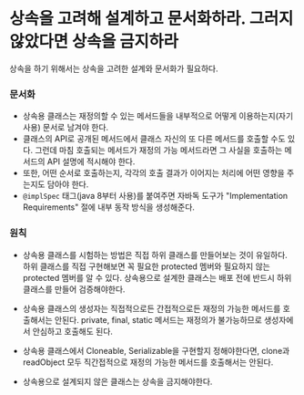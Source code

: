 # 상속을 고려해 설계하고 문서화하라. 그러지 않았다면 상속을 금지하라

상속을 하기 위해서는 상속을 고려한 설계와 문서화가 필요하다.

### 문서화

- 상속용 클래스는 재정의할 수 있는 메서드들을 내부적으로 어떻게 이용하는지(자기사용) 문서로 남겨야 한다.
- 클래스의 API로 공개된 메서드에서 클래스 자신의 또 다른 메서드를 호출할 수도 있다. 그런데 마침 호출되는 메서드가 재정의 가능 메서드라면 그 사실을 호출하는 메서드의 API 설명에 적시해야 한다.
- 또한, 어떤 순서로 호출하는지, 각각의 호출 결과가 이어지는 처리에 어떤 영향을 주는지도 담아야 한다.
- `@implSpec` 태그(java 8부터 사용)를 붙여주면 자바독 도구가 "Implementation Requirements" 절에 내부 동작 방식을 생성해준다.

### 원칙

- 상속용 클래스를 시험하는 방법은 직접 하위 클래스를 만들어보는 것이 유일하다.
  <br/>하위 클래스를 직접 구현해보면 꼭 필요한 protected 멤버와 필요하지 않는 protected 멤버를 알 수 있다. 상속용으로 설계한 클래스는 배포 전에 반드시 하위 클래스를 만들어 검증해야한다.

- 상속용 클래스의 생성자는 직접적으로든 간접적으로든 재정의 가능한 메서드를 호출해서는 안된다. private, final, static 메서드는 재정의가 불가능하므로 생성자에서 안심하고 호출해도 된다.

- 상속용 클래스에서 Cloneable, Serializable을 구현할지 정해야한다면, clone과 readObject 모두 직간접적으로 재정의 가능한 메서드를 호출해서는 안된다.

- 상속용으로 설계되지 않은 클래스는 상속을 금지해야한다.

